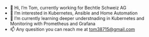 - 👋 Hi, I’m Tom, currently working for Bechtle Schweiz AG
- 👀 I’m interested in Kubernetes, Ansible and Home Automation
- 🌱 I’m currently learning deeper understnading in Kubernetes and Monitoring with Prometheus and Grafana
- 📫 Any quesition you can reach me at tom38715@gmail.com
